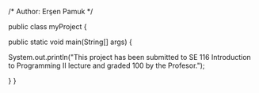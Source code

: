 /*
Author: Erşen Pamuk
*/


public class myProject {


  public static void main(String[] args) {
  
  
System.out.println("This project has been submitted to SE 116 Introduction to Programming II lecture and graded 100 by the Profesor.");


  }
}  
